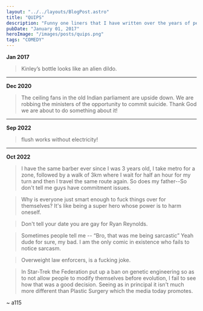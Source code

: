 ```yaml
---
layout: "../../layouts/BlogPost.astro"
title: "QUIPS"
description: "Funny one liners that I have written over the years of performing comedy!"
pubDate: "January 01, 2017"
heroImage: "/images/posts/quips.png"
tags: "COMEDY"
---
```

**Jan 2017**

> Kinley’s bottle looks like an alien dildo.

<hr/>

**Dec 2020**

> The ceiling fans in the old Indian parliament are upside down. We are robbing the ministers of the opportunity to commit suicide. Thank God we are about to do something about it!

<hr/>

**Sep 2022**

> flush works without electricity!

<hr/>

**Oct 2022**

> I have the same barber ever since I was 3 years old, I take metro for a zone, followed by a walk of 3km where I wait for half an hour for my turn and then I travel the same route again. So does my father--So don't tell me guys have commitment issues.

> Why is everyone just smart enough to fuck things over for themselves? It's like being a super hero whose power is to harm oneself.

> Don't tell your date you are gay for Ryan Reynolds.

> Sometimes people tell me -- “Bro, that was me being sarcastic” Yeah dude for sure, my bad. I am the only comic in existence who fails to notice sarcasm.

> Overweight law enforcers, is a fucking joke.

> In Star-Trek the Federation put up a ban on genetic engineering so as to not allow people to modify themselves before evolution, I fail to see how that was a good decision. Seeing as in principal it isn't much more different than Plastic Surgery which the media today promotes.

~ a115
